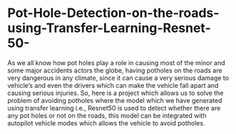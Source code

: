 # Pot-Hole-Detection-on-the-roads-using-Transfer-Learning-Resnet-50-
As we all know how pot holes play a role in causing most of the minor and some major accidents actors the globe, having potholes on the roads are very dangerous in any climate, since it can cause a very serious damage to vehicle’s and even the drivers which can make the vehicle fall apart and causing serious injuries. So, here is a project which allows us to solve the problem of avoiding potholes where the model which we have generated using transfer learning i.e., Resnet50 is used to detect whether there are any pot holes or not on the roads, this model can be integrated with autopilot vehicle modes which allows the vehicle to avoid potholes.
